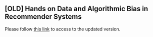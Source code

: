 ## [OLD] Hands on Data and Algorithmic Bias in Recommender Systems

Please follow [this link](https://github.com/biasinrecsys/umap2020) to access to the updated version.  

